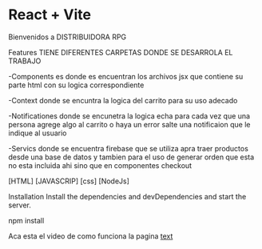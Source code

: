 # React + Vite

Bienvenidos a DISTRIBUIDORA RPG

Features
TIENE DIFERENTES CARPETAS DONDE SE DESARROLA EL TRABAJO

-Components es donde es encuentran los archivos jsx que contiene su parte html con su logica correspondiente

-Context donde se encuntra la logica del carrito para su uso adecado

-Notificationes donde se encunetra la logica echa para cada vez que una persona agrege algo al carrito o haya un error salte una notificaion que le indique al usuario

-Servics donde se encuentra firebase que se utiliza apra traer productos desde una base de datos y tambien para el uso de generar orden que esta no esta incluida ahi sino que en componentes checkout



[HTML]
[JAVASCRIP]
[css]
[NodeJs]

Installation
Install the dependencies and devDependencies and start the server.

npm install

Aca esta el video de como funciona la pagina 
[text](../../Downloads/recording.mkv)